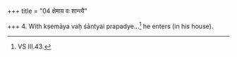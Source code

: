 +++
title = "04 क्षेमाय वः शान्त्यै"

+++
4. With kṣemāya vaḥ śāntyai prapadye...[^1] he enters (in his house).  

[^1]: VS III.43.  
